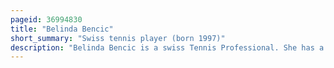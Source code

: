```yaml
---
pageid: 36994830
title: "Belinda Bencic"
short_summary: "Swiss tennis player (born 1997)"
description: "Belinda Bencic is a swiss Tennis Professional. She has a career-high Ranking of No. 4 by the Women's Tennis Association which she achieved in February 2020. Bencic has won eight Career Singles Titles including a Gold Medal at the Tokyo Olympics in 2020 and two Doubles Titles on the Wta Tour."
---
```

